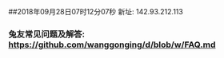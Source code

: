 ##2018年09月28日07时12分07秒 新址: 142.93.212.113
### 兔友常见问题及解答: https://github.com/wanggonging/d/blob/w/FAQ.md
